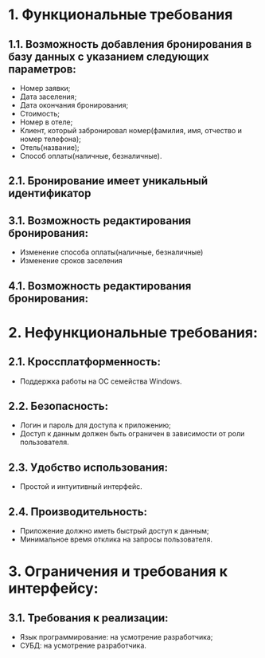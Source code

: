 # 1. Функциональные требования
## 1.1. Возможность добавления бронирования в базу данных с указанием следующих параметров:
- Номер заявки;
- Дата заселения;
- Дата окончания бронирования;
- Стоимость;
- Номер в отеле;
- Клиент, который забронировал номер(фамилия, имя, отчество и номер телефона);
- Отель(название);
- Способ оплаты(наличные, безналичные).
## 2.1. Бронирование имеет уникальный идентификатор
## 3.1. Возможность редактирования бронирования:
- Изменение способа оплаты(наличные, безналичные)
- Изменение сроков заселения
## 4.1. Возможность редактирования бронирования:
# 2. Нефункциональные требования:
## 2.1. Кроссплатформенность:
- Поддержка работы на ОС семейства Windows.
## 2.2. Безопасность:
- Логин и пароль для доступа к приложению;
- Доступ к данным должен быть ограничен в зависимости от роли пользователя.
## 2.3. Удобство использования:
- Простой и интуитивный интерфейс.
## 2.4. Производительность:
- Приложение должно иметь быстрый доступ к данным;
- Минимальное время отклика на запросы пользователя.
# 3. Ограничения и требования к интерфейсу:
## 3.1. Требования к реализации:
- Язык программирование: на усмотрение разработчика;
- СУБД: на усмотрение разработчика.
